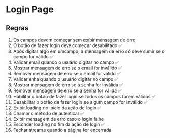 # Login Page

## Regras

1. Os campos devem começar sem exibir mensagem de erro 
2. O botão de fazer login deve começar desabilitado ✅
3. Após digitar algo em umcampo, a mensagem de erro só deve sumir se o campo for válido ✅
4. Validar email quando o usuário digitar no campo ✅
5. Mostrar mensagem de erro se o email for inválido ✅
6. Remover mensagem de erro se o email for válido ✅
7. Validar enha quando o usuário digitar no campo ✅
8. Mostrar mensagem de erro se a senha for inválida ✅
9. Remover mensagem de erro se a senha for válida ✅
10. Habilitar o botão de fazer login se todos os campos forem válidos ✅
11. Desabilitar o botão de fazer login se algum campo for inválido ✅
12. Exibir loading no início da ação de login ✅
13. Chamar o método de autenticar ✅
14. Exibir mensagem de erro caso o login falhe
15. Esconder loading no fim da ação de login ✅
16. Fechar streams quando a página for encerrada
